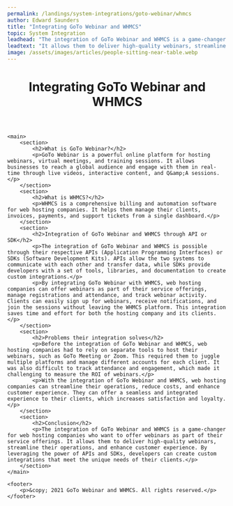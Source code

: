 ```yaml
---
permalink: /landings/system-integrations/goto-webinar/whmcs
author: Edward Saunders
title: "Integrating GoTo Webinar and WHMCS"
topic: System Integration
leadhead: "The integration of GoTo Webinar and WHMCS is a game-changer for web hosting companies who want to offer webinars as part of their service offerings"
leadtext: "It allows them to deliver high-quality webinars, streamline their operations, and enhance customer experience. By leveraging the power of APIs and SDKs, developers can create custom integrations that meet the unique needs of their clients."
image: /assets/images/articles/people-sitting-near-table.webp
---
```

<div class="arttext">
	<header>
		<h1>Integrating GoTo Webinar and WHMCS</h1>
	</header>

	<main>
		<section>
			<h2>What is GoTo Webinar?</h2>
			<p>GoTo Webinar is a powerful online platform for hosting webinars, virtual meetings, and training sessions. It allows businesses to reach a global audience and engage with them in real-time through live videos, interactive content, and Q&amp;A sessions.</p>
		</section>
		<section>
			<h2>What is WHMCS?</h2>
			<p>WHMCS is a comprehensive billing and automation software for web hosting companies. It helps them manage their clients, invoices, payments, and support tickets from a single dashboard.</p>
		</section>
		<section>
			<h2>Integration of GoTo Webinar and WHMCS through API or SDK</h2>
			<p>The integration of GoTo Webinar and WHMCS is possible through their respective APIs (Application Programming Interfaces) or SDKs (Software Development Kits). APIs allow the two systems to communicate with each other and transfer data, while SDKs provide developers with a set of tools, libraries, and documentation to create custom integrations.</p>
			<p>By integrating GoTo Webinar with WHMCS, web hosting companies can offer webinars as part of their service offerings, manage registrations and attendance, and track webinar activity. Clients can easily sign up for webinars, receive notifications, and join the sessions without leaving the WHMCS platform. This integration saves time and effort for both the hosting company and its clients.</p>
		</section>
		<section>
			<h2>Problems their integration solves</h2>
			<p>Before the integration of GoTo Webinar and WHMCS, web hosting companies had to rely on separate tools to host their webinars, such as GoTo Meeting or Zoom. This required them to juggle multiple platforms and manage different accounts for each client. It was also difficult to track attendance and engagement, which made it challenging to measure the ROI of webinars.</p>
			<p>With the integration of GoTo Webinar and WHMCS, web hosting companies can streamline their operations, reduce costs, and enhance customer experience. They can offer a seamless and integrated experience to their clients, which increases satisfaction and loyalty.</p>
		</section>
		<section>
			<h2>Conclusion</h2>
			<p>The integration of GoTo Webinar and WHMCS is a game-changer for web hosting companies who want to offer webinars as part of their service offerings. It allows them to deliver high-quality webinars, streamline their operations, and enhance customer experience. By leveraging the power of APIs and SDKs, developers can create custom integrations that meet the unique needs of their clients.</p>
		</section>
	</main>

	<footer>
		<p>&copy; 2021 GoTo Webinar and WHMCS. All rights reserved.</p>
	</footer>

</div>